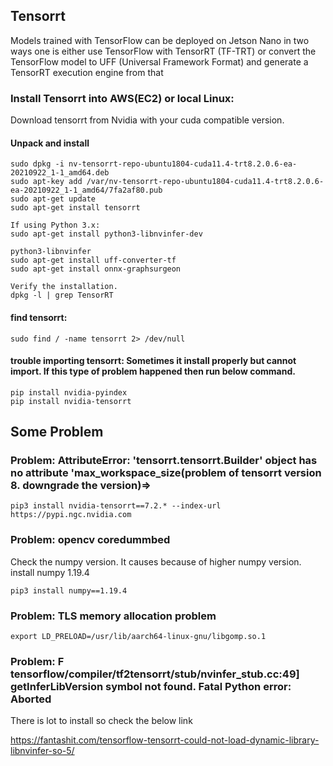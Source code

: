 ## Tensorrt

Models trained with TensorFlow can be deployed on Jetson Nano in two ways one is either use TensorFlow with TensorRT (TF-TRT) or convert the TensorFlow model to UFF (Universal Framework Format) and generate a TensorRT execution engine from that

### Install Tensorrt into AWS(EC2) or local Linux:

Download tensorrt from Nvidia with your cuda compatible version.

#### Unpack and install
    sudo dpkg -i nv-tensorrt-repo-ubuntu1804-cuda11.4-trt8.2.0.6-ea-20210922_1-1_amd64.deb
    sudo apt-key add /var/nv-tensorrt-repo-ubuntu1804-cuda11.4-trt8.2.0.6-ea-20210922_1-1_amd64/7fa2af80.pub
    sudo apt-get update
    sudo apt-get install tensorrt
    
    If using Python 3.x:
    sudo apt-get install python3-libnvinfer-dev
    
    python3-libnvinfer
    sudo apt-get install uff-converter-tf
    sudo apt-get install onnx-graphsurgeon
    
    Verify the installation.
    dpkg -l | grep TensorRT


#### find tensorrt:
    sudo find / -name tensorrt 2> /dev/null

#### trouble importing tensorrt: Sometimes it install properly but cannot import. If this type of problem happened then run below command.
    pip install nvidia-pyindex
    pip install nvidia-tensorrt

       

## Some Problem

### Problem: AttributeError: 'tensorrt.tensorrt.Builder' object has no attribute 'max_workspace_size(problem of tensorrt version 8. downgrade the version)=>

    pip3 install nvidia-tensorrt==7.2.* --index-url https://pypi.ngc.nvidia.com

### Problem: opencv coredummbed

Check the numpy version. It causes because of higher numpy version. install numpy 1.19.4
       
    pip3 install numpy==1.19.4


### Problem: TLS memory allocation problem

    export LD_PRELOAD=/usr/lib/aarch64-linux-gnu/libgomp.so.1


### Problem: F tensorflow/compiler/tf2tensorrt/stub/nvinfer_stub.cc:49] getInferLibVersion symbol not found. Fatal Python error: Aborted

There is lot to install so check the below link

https://fantashit.com/tensorflow-tensorrt-could-not-load-dynamic-library-libnvinfer-so-5/
